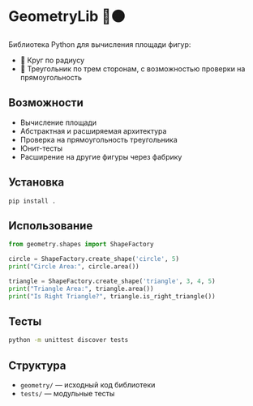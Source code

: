 
# GeometryLib 🔺🟠

Библиотека Python для вычисления площади фигур:

- 🔘 Круг по радиусу
- 🔺 Треугольник по трем сторонам, с возможностью проверки на прямоугольность

## Возможности

- Вычисление площади
- Абстрактная и расширяемая архитектура
- Проверка на прямоугольность треугольника
- Юнит-тесты
- Расширение на другие фигуры через фабрику

## Установка

```
pip install .
```

## Использование

```python
from geometry.shapes import ShapeFactory

circle = ShapeFactory.create_shape('circle', 5)
print("Circle Area:", circle.area())

triangle = ShapeFactory.create_shape('triangle', 3, 4, 5)
print("Triangle Area:", triangle.area())
print("Is Right Triangle?", triangle.is_right_triangle())
```

## Тесты

```bash
python -m unittest discover tests
```

## Структура

- `geometry/` — исходный код библиотеки
- `tests/` — модульные тесты

